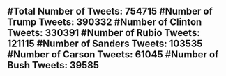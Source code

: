 #Total Number of Tweets: 754715 
#Number of Trump Tweets: 390332
#Number of Clinton Tweets: 330391
#Number of Rubio Tweets: 121115
#Number of Sanders Tweets: 103535
#Number of Carson Tweets: 61045
#Number of Bush Tweets: 39585
---
